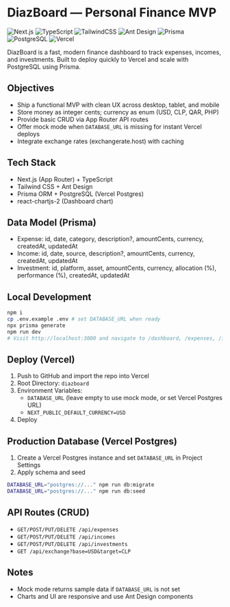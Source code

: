 # DiazBoard — Personal Finance MVP

![Next.js](https://img.shields.io/badge/Next.js-15-black?logo=next.js)
![TypeScript](https://img.shields.io/badge/TypeScript-5-blue?logo=typescript)
![TailwindCSS](https://img.shields.io/badge/Tailwind_CSS-4-38B2AC?logo=tailwind-css&logoColor=white)
![Ant Design](https://img.shields.io/badge/Ant%20Design-5-1677FF?logo=antdesign&logoColor=white)
![Prisma](https://img.shields.io/badge/Prisma-ORM-2D3748?logo=prisma)
![PostgreSQL](https://img.shields.io/badge/PostgreSQL-Vercel-4169E1?logo=postgresql&logoColor=white)
![Vercel](https://img.shields.io/badge/Deployed%20on-Vercel-black?logo=vercel)

DiazBoard is a fast, modern finance dashboard to track expenses, incomes, and investments. Built to deploy quickly to Vercel and scale with PostgreSQL using Prisma.

## Objectives
- Ship a functional MVP with clean UX across desktop, tablet, and mobile
- Store money as integer cents; currency as enum (USD, CLP, QAR, PHP)
- Provide basic CRUD via App Router API routes
- Offer mock mode when `DATABASE_URL` is missing for instant Vercel deploys
- Integrate exchange rates (exchangerate.host) with caching

## Tech Stack
- Next.js (App Router) + TypeScript
- Tailwind CSS + Ant Design
- Prisma ORM + PostgreSQL (Vercel Postgres)
- react-chartjs-2 (Dashboard chart)

## Data Model (Prisma)
- Expense: id, date, category, description?, amountCents, currency, createdAt, updatedAt
- Income: id, date, source, description?, amountCents, currency, createdAt, updatedAt
- Investment: id, platform, asset, amountCents, currency, allocation (%), performance (%), createdAt, updatedAt

## Local Development
```bash
npm i
cp .env.example .env # set DATABASE_URL when ready
npx prisma generate
npm run dev
# Visit http://localhost:3000 and navigate to /dashboard, /expenses, /incomes, /investments
```

## Deploy (Vercel)
1) Push to GitHub and import the repo into Vercel
2) Root Directory: `diazboard`
3) Environment Variables:
   - `DATABASE_URL` (leave empty to use mock mode, or set Vercel Postgres URL)
   - `NEXT_PUBLIC_DEFAULT_CURRENCY=USD`
4) Deploy

## Production Database (Vercel Postgres)
1) Create a Vercel Postgres instance and set `DATABASE_URL` in Project Settings
2) Apply schema and seed
```bash
DATABASE_URL="postgres://..." npm run db:migrate
DATABASE_URL="postgres://..." npm run db:seed
```

## API Routes (CRUD)
- `GET/POST/PUT/DELETE /api/expenses`
- `GET/POST/PUT/DELETE /api/incomes`
- `GET/POST/PUT/DELETE /api/investments`
- `GET /api/exchange?base=USD&target=CLP`

## Notes
- Mock mode returns sample data if `DATABASE_URL` is not set
- Charts and UI are responsive and use Ant Design components
